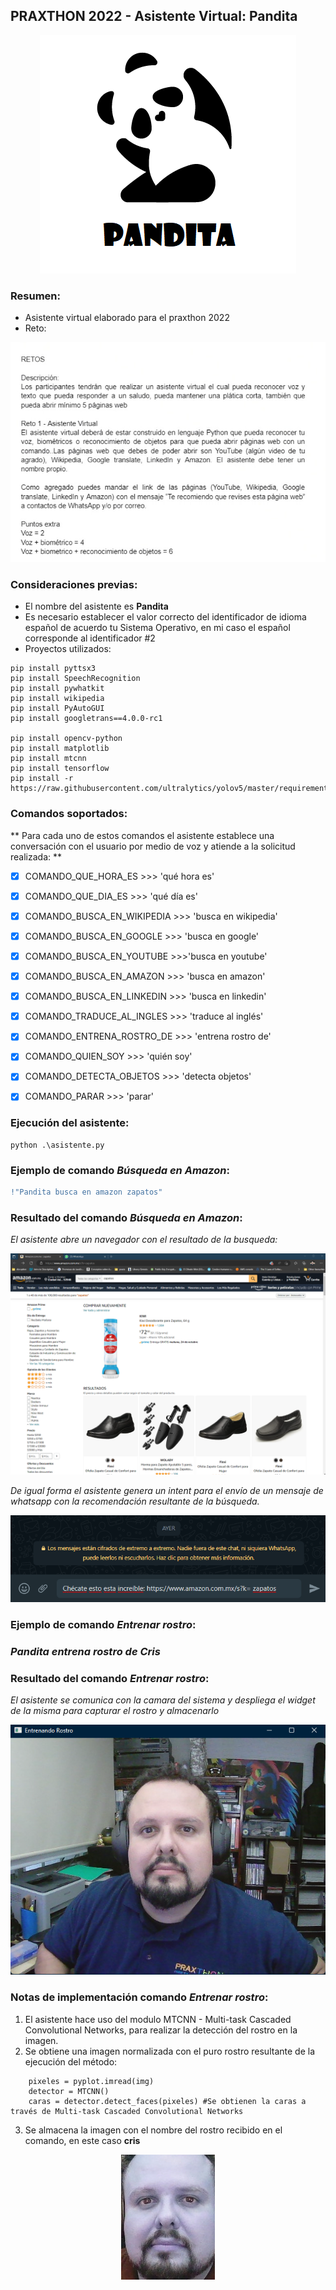 ## PRAXTHON 2022 - Asistente Virtual: **Pandita**

<p align="center">
  <img src="https://github.com/badillo-christian/praxthon_2022/blob/main/blob/master/panda.png?raw=true" alt="Asistente pandita"/>
</p>

### Resumen:

  * Asistente virtual elaborado para el praxthon 2022
  * Reto:

<p align="center">
  <img src="https://github.com/badillo-christian/praxthon_2022/blob/main/blob/master/requerimiento.jpeg?raw=true" alt="Reto"/>
</p>

### Consideraciones previas:
  * El nombre del asistente es **Pandita**
  * Es necesario establecer el valor correcto del identificador de idioma español de acuerdo tu Sistema Operativo, en mi caso el español corresponde al identificador #2
  * Proyectos utilizados: 

````
pip install pyttsx3
pip install SpeechRecognition
pip install pywhatkit
pip install wikipedia
pip install PyAutoGUI
pip install googletrans==4.0.0-rc1

pip install opencv-python
pip install matplotlib
pip install mtcnn
pip install tensorflow
pip install -r https://raw.githubusercontent.com/ultralytics/yolov5/master/requirements.txt
````

### Comandos soportados:

** Para cada uno de estos comandos el asistente establece una conversación con el usuario por medio de voz y atiende a la solicitud realizada: **

- [x] COMANDO_QUE_HORA_ES >>> 'qué hora es'
- [x] COMANDO_QUE_DIA_ES >>> 'qué día es'
- [x] COMANDO_BUSCA_EN_WIKIPEDIA >>> 'busca en wikipedia'
- [x] COMANDO_BUSCA_EN_GOOGLE >>> 'busca en google'
- [x] COMANDO_BUSCA_EN_YOUTUBE >>>'busca en youtube'
- [x] COMANDO_BUSCA_EN_AMAZON >>> 'busca en amazon'
- [x] COMANDO_BUSCA_EN_LINKEDIN >>> 'busca en linkedin'
- [x] COMANDO_TRADUCE_AL_INGLES >>> 'traduce al inglés'
- [x] COMANDO_ENTRENA_ROSTRO_DE >>> 'entrena rostro de'
- [x] COMANDO_QUIEN_SOY >>> 'quién soy'
- [x] COMANDO_DETECTA_OBJETOS >>> 'detecta objetos'
- [x] COMANDO_PARAR >>> 'parar'



### Ejecución del asistente:

````
python .\asistente.py
````

### Ejemplo de comando *Búsqueda en Amazon*:

```diff
!"Pandita busca en amazon zapatos"
```
### Resultado del comando *Búsqueda en Amazon*:

*El asistente abre un navegador con el resultado de la busqueda:*

<p align="center">
  <img src="https://github.com/badillo-christian/praxthon_2022/blob/main/blob/master/resultado_amazon.png?raw=true" alt="Resultado comando"/>
</p>

*De igual forma el asistente genera un intent para el envío de un mensaje de whatsapp con la recomendación resultante de la búsqueda.*

<p align="center">
  <img src="https://github.com/badillo-christian/praxthon_2022/blob/main/blob/master/whatsapp.png?raw=true" alt="Resultado comando"/>
</p>

### Ejemplo de comando *Entrenar rostro*:

### *Pandita entrena rostro de Cris*

### Resultado del comando *Entrenar rostro*:

*El asistente se comunica con la camara del sistema y despliega el widget de la misma para capturar el rostro y almacenarlo*

<p align="center">
  <img src="https://github.com/badillo-christian/praxthon_2022/blob/main/blob/master/entrena_rostro_1.png?raw=true" alt="Widget Camara"/>
</p>

### Notas de implementación comando *Entrenar rostro*:

1. El asistente hace uso del modulo MTCNN - Multi-task Cascaded Convolutional Networks, para realizar la detección del rostro en la imagen.
2. Se obtiene una imagen normalizada con el puro rostro resultante de la ejecución del método:

````
    pixeles = pyplot.imread(img)
    detector = MTCNN()
    caras = detector.detect_faces(pixeles) #Se obtienen la caras a través de Multi-task Cascaded Convolutional Networks
````
3. Se almacena la imagen con el nombre del rostro recibido en el comando, en este caso **cris**

<p align="center">
  <img src="https://github.com/badillo-christian/praxthon_2022/blob/main/blob/master/cris.jpg?raw=true" alt="cris.jpg"/>
</p>




